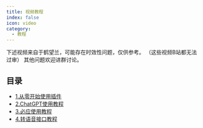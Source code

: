 ```yaml
---
title: 视频教程
index: false
icon: video
category:
  - 教程
---
```


下述视频来自于鹤望兰，可能存在时效性问题，仅供参考。
（这些视频B站都无法过审）
其他问题欢迎进群讨论。

## 目录

- [1.从零开始使用插件](video1.md)
- [2.ChatGPT使用教程](video2.md)
- [3.必应使用教程](video3.md)
- [4.转语音接口教程](video4.md)
